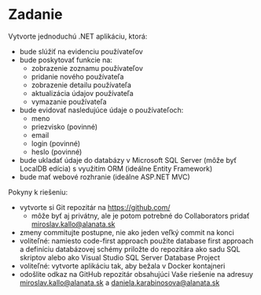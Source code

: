 # Zadanie

Vytvorte jednoduchú .NET aplikáciu, ktorá:
* bude slúžiť na evidenciu používateľov
* bude poskytovať funkcie na:
  * zobrazenie zoznamu používateľov
  * pridanie nového používateľa
  * zobrazenie detailu používateľa
  * aktualizácia údajov používateľa
  * vymazanie používateľa
* bude evidovať nasledujúce údaje o používateľoch:
  * meno
  * priezvisko (povinné)
  * email
  * login (povinné)
  * heslo (povinné)
* bude ukladať údaje do databázy v Microsoft SQL Server (môže byť LocalDB edícia) s využitím ORM (ideálne Entity Framework)
* bude mať webové rozhranie (ideálne ASP.NET MVC)

Pokyny k riešeniu:
* vytvorte si Git repozitár na https://github.com/
  * môže byť aj privátny, ale je potom potrebné do Collaborators pridať miroslav.kallo@alanata.sk
* zmeny commitujte postupne, nie ako jeden veľký commit na konci
* voliteľné: namiesto code-first approach použite database first approach a definíciu databázovej schémy priložte do repozitára ako sadu SQL skriptov alebo ako Visual Studio SQL Server Database Project
* voliteľné: vytvorte aplikáciu tak, aby bežala v Docker kontajneri
* odošlite odkaz na GitHub repozitár obsahujúci Vaše riešenie na adresuy miroslav.kallo@alanata.sk a daniela.karabinosova@alanata.sk
